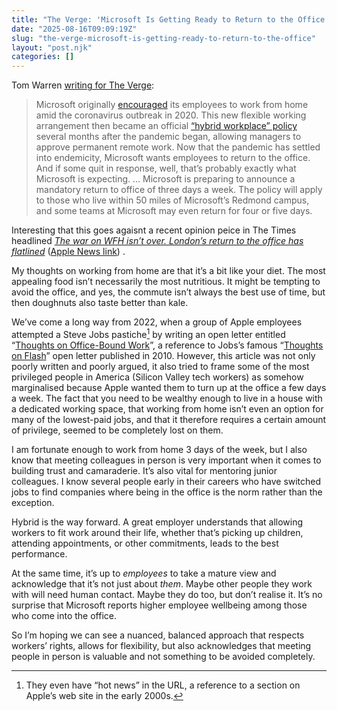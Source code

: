```yaml
---
title: "The Verge: 'Microsoft Is Getting Ready to Return to the Office'"
date: "2025-08-16T09:09:19Z"
slug: "the-verge-microsoft-is-getting-ready-to-return-to-the-office"
layout: "post.njk"
categories: []
---
```


Tom Warren [writing for The Verge](https://www.theverge.com/notepad-microsoft-newsletter/759251/microsoft-return-to-office-policy-2025-notepad):
> Microsoft originally [encouraged](https://www.theverge.com/2020/3/4/21164522/microsoft-coronavirus-response-comment-employees-memo-work-from-home) its employees to work from home amid the coronavirus outbreak in 2020. This new flexible working arrangement then became an official [“hybrid workplace” policy](https://www.theverge.com/2020/10/9/21508964/microsoft-remote-work-from-home-covid-19-coronavirus) several months after the pandemic began, allowing managers to approve permanent remote work. Now that the pandemic has settled into endemicity, Microsoft wants employees to return to the office. And if some quit in response, well, that’s probably exactly what Microsoft is expecting.
> …
> Microsoft is preparing to announce a mandatory return to office of three days a week. The policy will apply to those who live within 50 miles of Microsoft’s Redmond campus, and some teams at Microsoft may even return for four or five days. 

Interesting that this goes agaisnt a recent opinion peice in The Times headlined *[The war on WFH isn’t over. London’s return to the office has flatlined](https://www.thetimes.com/comment/columnists/article/the-war-on-wfh-isnt-over-londons-return-to-the-office-is-flatlining-lcnzt8bcl)* ([Apple News link](https://apple.news/AIFUgJ3xOTJqarKNFYo4J8g)) .  

My thoughts on working from home are that it’s a bit like your diet. The most appealing food isn’t necessarily the most nutritious. It might be tempting to avoid the office, and yes, the commute isn’t always the best use of time, but then doughnuts also taste better than kale.

We’ve come a long way from 2022, when a group of Apple employees attempted a Steve Jobs pastiche[^1] by writing an open letter entitled “[Thoughts on Office-Bound Work](https://appletogether.org/hotnews/thoughts-on-office-bound-work)”, a reference to Jobs’s famous “[Thoughts on Flash](https://en.wikipedia.org/wiki/Thoughts_on_Flash)” open letter published in 2010. However, this article was not only poorly written and poorly argued, it also tried to frame some of the most privileged people in America (Silicon Valley tech workers) as somehow marginalised because Apple wanted them to turn up at the office a few days a week.   The fact that you need to be wealthy enough to live in a house with a dedicated working space, that working from home isn’t even an option for many of the lowest-paid jobs, and that it therefore requires a certain amount of privilege, seemed to be completely lost on them.

I am fortunate enough to work from home 3 days of the week, but I also know that meeting colleagues in person is very important when it comes to building trust and camaraderie. It’s also vital for mentoring junior colleagues. I know several people early in their careers who have switched jobs to find companies where being in the office is the norm rather than the exception.

Hybrid is the way forward. A great employer understands that allowing workers to fit work around their life, whether that’s picking up children, attending appointments, or other commitments, leads to the best performance. 

At the same time, it’s up to *employees* to take a mature view and acknowledge that it’s not just about *them*. Maybe other people they work with will need human contact. Maybe they do too, but don’t realise it. It’s no surprise that Microsoft reports higher employee wellbeing among those who come into the office.

So I’m hoping we can see a nuanced, balanced approach that respects workers’ rights, allows for flexibility, but also acknowledges that meeting people in person is valuable and not something to be avoided completely.

[^1]: They even have “hot news” in the URL, a reference to a section on Apple’s web site in the early 2000s.